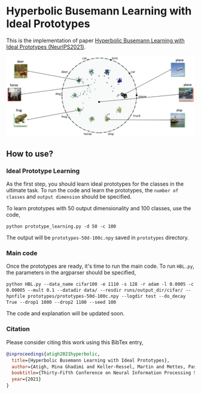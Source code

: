 # Hyperbolic Busemann Learning with Ideal Prototypes

This is the implementation of paper [Hyperbolic Busemann Learning with Ideal Prototypes (NeurIPS2021)](https://arxiv.org/pdf/2106.14472.pdf).

![Figure 1](additional_files/Figure1.png)

## How to use?

### Ideal Prototype Learning
As the first step, you should learn ideal prototypes for the classes in the ultimate task.
To run the code and learn the prototypes, the `number of classes` and `output dimension` should be specified.

To learn prototypes with 50 output dimensionality and 100 classes, use the code,

```shell
python prototype_learning.py -d 50 -c 100
```

The output will be `prototypes-50d-100c.npy` saved in `prototypes` directory.

### Main code
Once the prototypes are ready, it's time to run the main code.
To run `HBL.py`, the parameters in the argparser should be specified,
```shell
python HBL.py --data_name cifar100 -e 1110 -s 128 -r adam -l 0.0005 -c 0.00005 --mult 0.1 --datadir data/ --resdir runs/output_dir/cifar/ --hpnfile prototypes/prototypes-50d-100c.npy --logdir test --do_decay True --drop1 1000 --drop2 1100 --seed 100
```

The code and explanation will be updated soon.

### Citation
Please consider citing this work using this BibTex entry,

```bibtex
@inproceedings{atigh2021hyperbolic,
  title={Hyperbolic Busemann Learning with Ideal Prototypes},
  author={Atigh, Mina Ghadimi and Keller-Ressel, Martin and Mettes, Pascal},
  booktitle={Thirty-Fifth Conference on Neural Information Processing Systems},
  year={2021}
}
```
